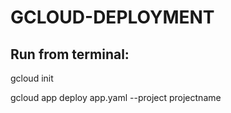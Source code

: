 # GCLOUD-DEPLOYMENT


## Run from terminal:
gcloud init 

gcloud app deploy app.yaml --project projectname